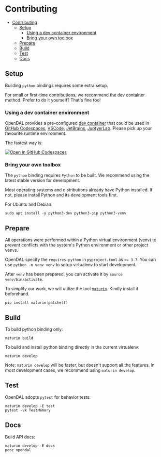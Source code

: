 # Contributing

- [Contributing](#contributing)
  - [Setup](#setup)
    - [Using a dev container environment](#using-a-dev-container-environment)
    - [Bring your own toolbox](#bring-your-own-toolbox)
  - [Prepare](#prepare)
  - [Build](#build)
  - [Test](#test)
  - [Docs](#docs)

## Setup

Building `python` bindings requires some extra setup.

For small or first-time contributions, we recommend the dev container method. Prefer to do it yourself? That's fine too!

### Using a dev container environment

OpenDAL provides a pre-configured [dev container](https://containers.dev/) that could be used in [GitHub Codespaces](https://github.com/features/codespaces), [VSCode](https://code.visualstudio.com/), [JetBrains](https://www.jetbrains.com/remote-development/gateway/), [JuptyerLab](https://jupyterlab.readthedocs.io/en/stable/). Please pick up your favourite runtime environment.

The fastest way is:

[![Open in GitHub Codespaces](https://github.com/codespaces/badge.svg)](https://codespaces.new/apache/incubator-opendal?quickstart=1&machine=standardLinux32gb)

### Bring your own toolbox

The `python` binding requires `Python` to be built. We recommend using the latest stable version for development.

Most operating systems and distributions already have Python installed. If not, please install Python and its development tools first.

For Ubuntu and Debian:

```shell
sudo apt install -y python3-dev python3-pip python3-venv
```

## Prepare

All operations were performed within a Python virtual environment (venv) to prevent conflicts with the system's Python environment or other project venvs.

OpenDAL specify the `requires-python` in `pyproject.toml` as `>= 3.7`. You can use `python -m venv venv` to setup virtualenv to start development.

After `venv` has been prepared, you can activate it by `source venv/bin/activate`.

To simplify our work, we will utilize the tool [`maturin`](https://github.com/PyO3/maturin). Kindly install it beforehand.

```shell
pip install maturin[patchelf]
```

## Build

To build python binding only:

```shell
maturin build
```

To build and install python binding directly in the current virtualenv:

```shell
maturin develop
```

Note: `maturin develop` will be faster, but doesn't support all the features. In most development cases, we recommend using `maturin develop`.

## Test

OpenDAL adopts `pytest` for behavior tests:

```shell
maturin develop -E test
pytest -vk TestMemory
```

## Docs

Build API docs:

```shell
maturin develop -E docs
pdoc opendal
```
